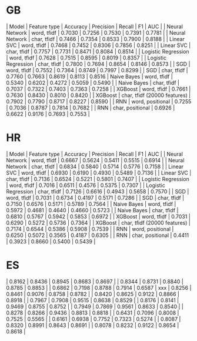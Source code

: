 # GB
| Model | Feature type | Accuracy | Precision | Recall | F1 | AUC |
| Neural Network | word, tfidf | 0.7030 | 0.7256 | 0.7530 | 0.7391 | 0.7781 |
| Neural Network | char, tfidf | 0.7466 | 0.7354 | 0.8533 | 0.7900 | 0.8188 |
| Linear SVC | word, tfidf | 0.7468 | 0.7452 | 0.8306 | 0.7856 | 0.8251 |
| Linear SVC | char, tfidf | 0.7757 | 0.7731 | 0.8471 | 0.8084 | 0.8514 |
| Logistic Regression | word, tfidf | 0.7628 | 0.7515 | 0.8595 | 0.8019 | 0.8357 |
| Logistic Regression | char, tfidf | 0.7800 | 0.7694 | 0.8654 | 0.8146 | 0.8573 |
| SGD | word, tfidf | 0.7552 | 0.7364 | 0.8749 | 0.7997 | 0.8299 |
| SGD | char, tfidf | 0.7760 | 0.7663 | 0.8619 | 0.8113 | 0.8516
| Naive Bayes | word, tfidf | 0.5340 | 0.6202 | 0.4272 | 0.5059 | 0.5490 |
| Naive Bayes | char, tfidf | 0.7037 | 0.7322 | 0.7403 | 0.7363 | 0.7258 |
| XGBoost | word, tfidf | 0.7661 | 0.7630 | 0.8430 | 0.8010 | 0.8420 | 
| XGBoost | char, tfidf (20000 features) | 0.7902 | 0.7790 | 0.8717 | 0.8227 | 0.8590 |
| RNN | word, positional | 0.7255 | 0.7036 | 0.8787 | 0.7814 | 0.7682 |
| RNN | char, positional | 0.6926 | 0.6622 | 0.9176 | 0.7693 | 0.7553 |





# HR
| Model | Feature type | Accuracy | Precision | Recall | F1 | AUC |
| Neural Network | word, tfidf | 0.6667 | 0.5624 | 0.5411 | 0.5515 | 0.6914 |
| Neural Network | char, tfidf | 0.6834 | 0.5840 | 0.5714 | 0.5776 | 0.7158 |
| Linear SVC | word, tfidf | 0.6930 | 0.6190 | 0.4930 | 0.5489 | 0.7136 |
| Linear SVC | char, tfidf | 0.7136 | 0.6524 | 0.5221 | 0.5801 | 0.7407 |
| Logistic Regression | word, tfidf | 0.7016 | 0.6511 | 0.4576 | 0.5375 | 0.7307 |
| Logistic Regression | char, tfidf | 0.7126 | 0.6616 | 0.4943 | 0.5658 | 0.7570 |
| SGD | word, tfidf | 0.7031 | 0.6734 | 0.4197 | 0.5171 | 0.7286 |
| SGD | char, tfidf | 0.7150 | 0.6576 | 0.5171 | 0.5789 | 0.7564 |
| Naive Bayes | word, tfidf | 0.5972 | 0.4681 | 0.4640 | 0.4660 | 0.5723 |
| Naive Bayes | char, tfidf | 0.6810 | 0.5767 | 0.5942 | 0.5853 | 0.6972 |
| XGBoost | word, tfidf | 0.7031 | 0.6290 | 0.5272 | 0.5736 | 0.7364 |
| XGBoost | char, tfidf (20000 features) | 0.7174 | 0.6544 | 0.5386 | 0.5908 | 0.7539 |
| RNN | word, positional | 0.6250 | 0.5072 | 0.3565 | 0.4187 | 0.6305 |
| RNN | char, positional | 0.4411 | 0.3923 | 0.8660 | 0.5400 | 0.5439 |



# ES
| 0.8162 | 0.8436 | 0.8945 | 0.8683 | 0.8697 |
| 0.8344 | 0.8731 | 0.8840 | 0.8785 | 0.8853 |
| 0.6862 | 0.7198 | 0.8788 | 0.7914 | 0.6587 |
xxx
| 0.8256 | 0.8461 | 0.9076 | 0.8758 | 0.8782 |
| 0.8420 | 0.8625 | 0.9122 | 0.8866 | 0.8918 |
| 0.7967 | 0.7908 | 0.9515 | 0.8638 | 0.8529 |
| 0.8176 | 0.8141 | 0.9469 | 0.8755 | 0.8752 |
| 0.7949 | 0.7869 | 0.9561 | 0.8633 | 0.8540 |
| 0.8278 | 0.8266 | 0.9436 | 0.8813 | 0.8818 |
| 0.6431 | 0.7096 | 0.8008 | 0.7525 | 0.5565 |
| 0.6161 | 0.6938 | 0.7752 | 0.7323 | 0.5274 |
| 0.8087 | 0.8320 | 0.8991 | 0.8643 | 0.8691 |
| 0.8078 | 0.8232 | 0.9122 | 0.8654 | 0.8618 |









